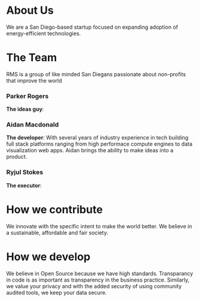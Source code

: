 # About Us

We are a San Diego-based startup focused on expanding adoption of energy-efficient technologies.

# The Team

RMS is a group of like minded San Diegans passionate about non-profits that improve the world

### Parker Rogers

**The ideas guy**:

### Aidan Macdonald

**The developer**: With several years of industry experience in tech building full stack platforms ranging from high performace compute engines to data visualization web apps. Aidan brings the ability to make ideas into a product.

### Ryjul Stokes

**The executor**:

# How we contribute

We innovate with the specific intent to make the world better. We believe in a sustainable, affordable and fair society.

# How we develop

We believe in Open Source because we have high standards. Transparancy in code is as important as transparency in the business practice. Similarly, we value your privacy and with the added security of using community audited tools, we keep your data secure.
